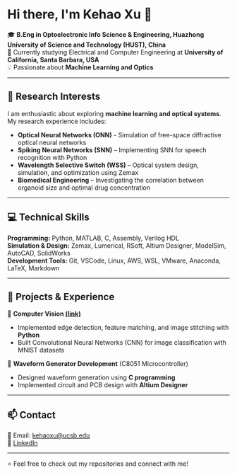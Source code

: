 # Hi there, I'm Kehao Xu 👋

🎓 **B.Eng in Optoelectronic Info Science & Engineering, Huazhong University of Science and Technology (HUST), China**  
📍 Currently studying Electrical and Computer Engineering at **University of California, Santa Barbara, USA**  
💡 Passionate about **Machine Learning and Optics**  

---

## 🔬 Research Interests  
I am enthusiastic about exploring **machine learning and optical systems**. My research experience includes:  
- **Optical Neural Networks (ONN)** - Simulation of free-space diffractive optical neural networks
- **Spiking Neural Networks (SNN)** – Implementing SNN for speech recognition with Python  
- **Wavelength Selective Switch (WSS)** – Optical system design, simulation, and optimization using Zemax  
- **Biomedical Engineering** – Investigating the correlation between organoid size and optimal drug concentration  

---

## 💻 Technical Skills  

**Programming:** Python, MATLAB, C, Assembly, Verilog HDL  
**Simulation & Design:** Zemax, Lumerical, RSoft, Altium Designer, ModelSim, AutoCAD, SolidWorks  
**Development Tools:** Git, VSCode, Linux, AWS, WSL, VMware, Anaconda, LaTeX, Markdown 

---

## 🚀 Projects & Experience  

🔹 **Computer Vision [(link)](https://github.com/KehaoXu/CV.git)**  
- Implemented edge detection, feature matching, and image stitching with **Python**
- Built Convolutional Neural Networks (CNN) for image classification with MNIST datasets


🔹 **Waveform Generator Development** (C8051 Microcontroller)  
- Designed waveform generation using **C programming**  
- Implemented circuit and PCB design with **Altium Designer**

<!--
🔹 **[Biological Balanced Neuronal Networks](https://github.com/KehaoXu/Balanced_Networks.git)**  
- Developed Leaky Integrate-and-Fire (LIF) neuron models with Python
- Simulated neuronal networks with Poisson-distributed inputs  
-->
---

## 📫 Contact  
📧 Email: [kehaoxu@ucsb.edu](mailto:kehaoxu@ucsb.edu)  
💼 [LinkedIn](https://www.linkedin.com/in/kehao-xu-360117355) 
<!--  🔗 [Google Scholar](https://scholar.google.com/citations?user=yourID)   -->

---

⭐ Feel free to check out my repositories and connect with me!
